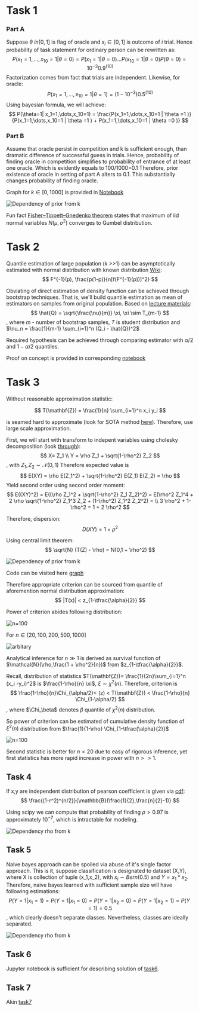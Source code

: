 # Task 1

### Part A
Suppose $\theta \ in [0,1]$ is flag of oracle and $x_i \in [0,1]$ is outcome of $i$ trial. Hence probability of task statement for ordinary person can be rewritten as:
$$
    P(x_1=1,\dots,x_10=1 | \theta =0 ) = P(x_1 =1 | \theta=0) \dots  P(x_10 =1 | \theta=0) P(\theta =0) = 10^{-3} 0.9^(10) 
$$
Factorization comes from fact that trials are independent. Likewise, for oracle:
$$
    P(x_1=1,\dots,x_10=1 | \theta =1 ) =  (1 - 10^{-3}) 0.5^(10)
$$
Using bayesian formula, we will achieve:
$$
    P(\theta=1| x_1=1,\dots,x_10=1) = \frac{P(x_1=1,\dots,x_10=1 | \theta =1 )}{P(x_1=1,\dots,x_10=1 | \theta =1 ) + P(x_1=1,\dots,x_10=1 | \theta =0 )}
$$
### Part B

Assume that oracle persist in competition and k is sufficient enough, than 
dramatic difference of successful guess in trials. Hence, probability of finding oracle in
competition simplifies to probability of entrance of at least one oracle. Which is evidently equals
to 100/1000=0.1 Therefore, prior existence of oracle in setting of part A alters to 0.1. This substantially
changes probability of finding oracle.


Graph for $k\in[0,1000]$ is provided in [Notebook](./task1.ipynb)

![Dependency of prior from k](static/task1/prior_k.png)

Fun fact
[Fisher–Tippett–Gnedenko theorem](https://en.wikipedia.org/wiki/Fisher%E2%80%93Tippett%E2%80%93Gnedenko_theorem)
states that maximum of iid normal variables $N(\mu,\sigma^2)$ converges to Gumbel distribution. 


# Task 2

Quantile estimation of large population (k >>1) can be asymptotically estimated with normal distribution with known distribution  [Wiki](https://en.wikipedia.org/wiki/Order_statistic#Large%20sample%20sizes):
$$
    F^{-1}(p), \frac{p(1-p)}{n[f(F^{-1}(p))]^2}
$$

Obviating of direct estimation of density function can be achieved through bootstrap techniques.
That is, we'll build quantile estimation as mean of estimators on samples from original population.
Based on [lecture materials](https://people.cs.umass.edu/~phaas/CS590M/slides/slecture09h.pdf):
$$
    \hat{Q} = \sqrt{\frac{\nu}{m}} \xi, \xi \sim  T_{m-1} 
$$,
where $m$ - number of bootstrap samples, $T$ is student distribution and $\nu_n = \frac{1}{m-1} \sum_{i=1}^n (Q_i - \hat{Q})^2$  

Required hypothesis can be achieved through comparing estimator
with $\alpha/2$ and $1-\alpha/2$ quantiles.

Proof on concept is provided in corresponding [notebook](tasks/task2.ipynb)


# Task 3

Without reasonable approximation statistic:

$$
    T(\mathbf{Z}) = \frac{1}{n} \sum_{i=1}^n x_i y_i
$$

is seamed hard to approximate (look for SOTA method [here](https://www1.up.poznan.pl/cb48/prezentacje/Oliveira.pdf)). Therefore, use large scale approximation.

First, we will start with transform to indepent variables using cholesky decomposition (look [through](https://www2.stat.duke.edu/courses/Spring12/sta104.1/Lectures/Lec22.pdf)):
$$
    X= Z_1 \\
    Y = \rho Z_1 + \sqrt{1-\rho^2} Z_2
$$,
with $Z_1, Z_2 \sim \mathcal{N}(0,1)$ 
Therefore expected value is 
$$
    E(XY) = \rho E(Z_1^2) + \sqrt{1-\rho^2} E(Z_1) E(Z_2) = \rho
$$
Yield second order using second order moment:
$$
    E((XY)^2) = E((\rho Z_1^2 + \sqrt{1-\rho^2} Z_1 Z_2)^2) = 
    E(\rho^2 Z_1^4 + 2 \rho \sqrt{1-\rho^2} Z_1^3 Z_2 + (1-\rho^2) Z_1^2 Z_2^2) = \\ 3 \rho^2 + 1-\rho^2  = 1 + 2 \rho^2
$$

Therefore, dispersion:
$$
    D(XY) = 1 + \rho^2
$$

Using central limit theorem:
$$
    \sqrt{N} (T(Z) - \rho) = N(0,1 + \rho^2)
$$

![Dependency of prior from k](static/task3/distributions.png)

Code can be visited here [graph](tasks/task3.ipynb) 

Therefore appropriate criterion can be sourced from quantile of aforemention normal distribution approximation:
$$
    |T(x)| < z_{1-\tfrac{\alpha}{2}} 
$$


Power of criterion abides following distribution:


![n=100](static/task3/power_n_100.png)

For $n \in  [20,100,200,500,1000]$

![arbitary](static/task3/power_n_dep.png)


Analytical inference for $n \gg 1$ is derived as survival function of $\mathcal{N}(\rho,\frac{1 + \rho^2}{n})$ from $z_{1-\tfrac{\alpha}{2}}$. 

Recall, distribution of statistics $T(\mathbf{Z})= \frac{1}{2n}\sum_{i=1}^n (x_i -y_i)^2$ is $\frac{1-\rho}{n} \xi$, $\xi \sim \chi^2(n)$. Therefore, criterion is 
$$
    \frac{1-\rho}{n}\Chi_{\alpha/2}< (z) < T(\mathbf{Z}) < \frac{1-\rho}{n} \Chi_{1-\alpha/2}
$$,
where $\Chi_\beta$ denotes $\beta$ quantile of $\chi^2(n)$ distribution.

So power of criterion can be estimated of cumulative density function of $\xi^2(n)$ distribution from $\frac{1}{1-\rho} \Chi_{1-\tfrac{\alpha}{2}}$

![n=100](static/task3/chi_analytical_power_n_dep.png)

Second statistic is better for $n<20$ due to easy of rigorous inference, yet first statistics has more rapid increase in power with $n >>1$.

## Task 4

If x,y are independent distribution of 
pearson coefficient is given via [cdf](https://docs.scipy.org/doc/scipy/reference/generated/scipy.stats.pearsonr.html):
$$
    \frac{(1-r^2)^{n/2}}{\mathbb{B}(\frac{1}{2},\frac{n}{2}-1)}
$$  

Using scipy we can compute that probability of finding $\rho > 0.97$ is approximately $10^{-7}$, which is intractable for modeling.

![Dependency rho from k](static/task4/rho_k_dependency.png)

## Task 5

Naive bayes approach can be spoiled via abuse of it's single factor approach. This is it,
suppose classification is designated to dataset (X,Y), where X is collection of tuple (x_1,x_2), with $x_i \sim Bern(0.5)$ and $Y = x_1 * x_2$. Therefore, naive bayes learned with sufficient sample size will have following estimations: 
$$
    P(Y=1| x_1=1)= P(Y=1| x_1=0)= P(Y=1| x_2=0) = P(Y=1| x_2=1) = P(Y=1) = 0.5
$$
, which clearly doesn't separate classes. Nevertheless, classes are ideally separated.

![Dependency rho from k](static/task5/illustration.excalidraw.png)


## Task 6

Jupyter notebook is sufficient for describing solution of [task6](tasks/task6.ipynb).

## Task 7

Akin [task7](tasks/task7.ipynb)
